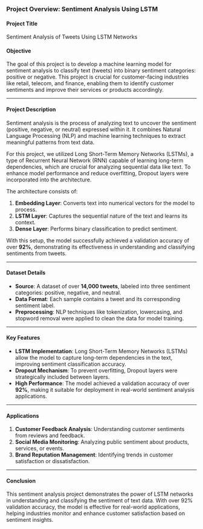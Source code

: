### Project Overview: Sentiment Analysis Using LSTM  

#### **Project Title**  
Sentiment Analysis of Tweets Using LSTM Networks  

#### **Objective**  
The goal of this project is to develop a machine learning model for sentiment analysis to classify text (tweets) into binary sentiment categories: positive or negative. This project is crucial for customer-facing industries like retail, telecom, and finance, enabling them to identify customer sentiments and improve their services or products accordingly.  

---

#### **Project Description**  
Sentiment analysis is the process of analyzing text to uncover the sentiment (positive, negative, or neutral) expressed within it. It combines Natural Language Processing (NLP) and machine learning techniques to extract meaningful patterns from text data.  

For this project, we utilized Long Short-Term Memory Networks (LSTMs), a type of Recurrent Neural Network (RNN) capable of learning long-term dependencies, which are crucial for analyzing sequential data like text. To enhance model performance and reduce overfitting, Dropout layers were incorporated into the architecture.  

The architecture consists of:  
1. **Embedding Layer**: Converts text into numerical vectors for the model to process.  
2. **LSTM Layer**: Captures the sequential nature of the text and learns its context.  
3. **Dense Layer**: Performs binary classification to predict sentiment.  

With this setup, the model successfully achieved a validation accuracy of over **92%**, demonstrating its effectiveness in understanding and classifying sentiments from tweets.

---

#### **Dataset Details**  
- **Source**: A dataset of over **14,000 tweets**, labeled into three sentiment categories: positive, negative, and neutral.  
- **Data Format**: Each sample contains a tweet and its corresponding sentiment label.  
- **Preprocessing**: NLP techniques like tokenization, lowercasing, and stopword removal were applied to clean the data for model training.  

---

#### **Key Features**  
- **LSTM Implementation**: Long Short-Term Memory Networks (LSTMs) allow the model to capture long-term dependencies in the text, improving sentiment classification accuracy.  
- **Dropout Mechanism**: To prevent overfitting, Dropout layers were strategically included between layers.  
- **High Performance**: The model achieved a validation accuracy of over **92%**, making it suitable for deployment in real-world sentiment analysis applications.  

---

#### **Applications**  
1. **Customer Feedback Analysis**: Understanding customer sentiments from reviews and feedback.  
2. **Social Media Monitoring**: Analyzing public sentiment about products, services, or events.  
3. **Brand Reputation Management**: Identifying trends in customer satisfaction or dissatisfaction.  

---

#### **Conclusion**  
This sentiment analysis project demonstrates the power of LSTM networks in understanding and classifying the sentiment of text data. With over 92% validation accuracy, the model is effective for real-world applications, helping industries monitor and enhance customer satisfaction based on sentiment insights.  

